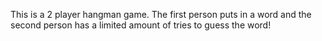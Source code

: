 This is a 2 player hangman game. The first person puts in a word and the second person has a limited amount of tries to guess the word!
